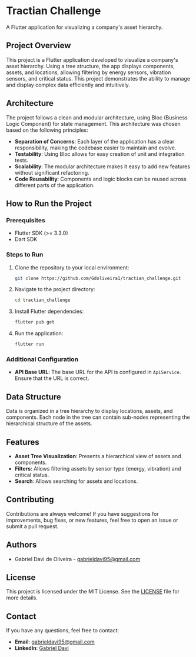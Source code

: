 # Tractian Challenge

A Flutter application for visualizing a company's asset hierarchy.

## Project Overview

This project is a Flutter application developed to visualize a company's asset hierarchy. Using a tree structure, the app displays components, assets, and locations, allowing filtering by energy sensors, vibration sensors, and critical status. This project demonstrates the ability to manage and display complex data efficiently and intuitively.

## Architecture

The project follows a clean and modular architecture, using Bloc (Business Logic Component) for state management. This architecture was chosen based on the following principles:

- **Separation of Concerns**: Each layer of the application has a clear responsibility, making the codebase easier to maintain and evolve.
- **Testability**: Using Bloc allows for easy creation of unit and integration tests.
- **Scalability**: The modular architecture makes it easy to add new features without significant refactoring.
- **Code Reusability**: Components and logic blocks can be reused across different parts of the application.

## How to Run the Project

### Prerequisites

- Flutter SDK (>= 3.3.0)
- Dart SDK

### Steps to Run

1. Clone the repository to your local environment:

    ```bash
    git clone https://github.com/Gdoliveira1/tractian_challenge.git
    ```

2. Navigate to the project directory:

    ```bash
    cd tractian_challenge
    ```

3. Install Flutter dependencies:

    ```bash
    flutter pub get
    ```

4. Run the application:

    ```bash
    flutter run
    ```

### Additional Configuration

- **API Base URL**: The base URL for the API is configured in `ApiService`. Ensure that the URL is correct.

## Data Structure

Data is organized in a tree hierarchy to display locations, assets, and components. Each node in the tree can contain sub-nodes representing the hierarchical structure of the assets.

## Features

- **Asset Tree Visualization**: Presents a hierarchical view of assets and components.
- **Filters**: Allows filtering assets by sensor type (energy, vibration) and critical status.
- **Search**: Allows searching for assets and locations.

## Contributing

Contributions are always welcome! If you have suggestions for improvements, bug fixes, or new features, feel free to open an issue or submit a pull request.

## Authors

- Gabriel Davi de Oliveira - [gabrieldavi95@gmail.com](mailto:gabrieldavi95@gmail.com)

## License

This project is licensed under the MIT License. See the [LICENSE](LICENSE) file for more details.

## Contact

If you have any questions, feel free to contact:

- **Email**: [gabrieldavi95@gmail.com](mailto:gabrieldavi95@gmail.com)
- **LinkedIn**: [Gabriel Davi](https://www.linkedin.com/in/gabriel-davi/)
